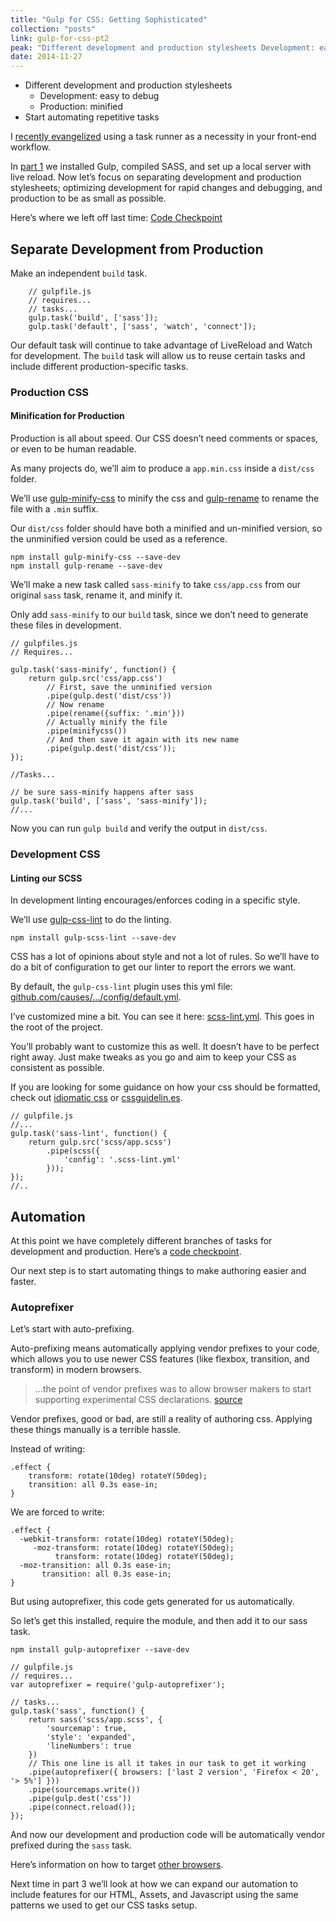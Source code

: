 ```yaml
---
title: "Gulp for CSS: Getting Sophisticated"
collection: "posts"
link: gulp-for-css-pt2
peak: "Different development and production stylesheets Development: easy to debug Production: minified Start automating repetitive tasks I recently evangelized…"
date: 2014-11-27
---
```


*   Different development and production stylesheets
    *   Development: easy to debug
    *   Production: minified
*   Start automating repetitive tasks

I [recently evangelized](http://ryanlabouve.com/sophisticating-your-css/) using a task runner as a necessity in your front-end workflow.

In [part 1](http://ryanlabouve.com/gulp-for-css-part-1) we installed Gulp, compiled SASS, and set up a local server with live reload. Now let’s focus on separating development and production stylesheets; optimizing development for rapid changes and debugging, and production to be as small as possible.

Here’s where we left off last time: [Code Checkpoint](https://github.com/ryanlabouve/gulp-for-css/releases/tag/v0.5)

## Separate Development from Production

Make an independent `build` task.

```
    // gulpfile.js
    // requires...
    // tasks...
    gulp.task('build', ['sass']);
    gulp.task('default', ['sass', 'watch', 'connect']);
```

Our default task will continue to take advantage of LiveReload and Watch for development. The `build` task will allow us to reuse certain tasks and include different production-specific tasks.

### Production CSS

#### Minification for Production

Production is all about speed. Our CSS doesn’t need comments or spaces, or even to be human readable.

As many projects do, we’ll aim to produce a `app.min.css` inside a `dist/css` folder.

We’ll use [gulp-minify-css](https://www.npmjs.org/package/gulp-minify-css/) to minify the css and [gulp-rename](https://www.npmjs.org/package/gulp-rename/) to rename the file with a `.min` suffix.

Our `dist/css` folder should have both a minified and un-minified version, so the unminified version could be used as a reference.

    npm install gulp-minify-css --save-dev
    npm install gulp-rename --save-dev

We’ll make a new task called `sass-minify` to take `css/app.css` from our original `sass` task, rename it, and minify it.

Only add `sass-minify` to our `build` task, since we don’t need to generate these files in development.

    // gulpfiles.js
    // Requires...

    gulp.task('sass-minify', function() {
        return gulp.src('css/app.css')
            // First, save the unminified version
            .pipe(gulp.dest('dist/css'))
            // Now rename
            .pipe(rename({suffix: '.min'}))
            // Actually minify the file
            .pipe(minifycss())
            // And then save it again with its new name
            .pipe(gulp.dest('dist/css'));
    });

    //Tasks...

    // be sure sass-minify happens after sass
    gulp.task('build', ['sass', 'sass-minify']);
    //...

Now you can run `gulp build` and verify the output in `dist/css`.

### Development CSS

#### Linting our SCSS

In development linting encourages/enforces coding in a specific style.

We’ll use [gulp-css-lint](https://www.npmjs.org/package/gulp-scss-lint) to do the linting.

    npm install gulp-scss-lint --save-dev

CSS has a lot of opinions about style and not a lot of rules. So we’ll have to do a bit of configuration to get our linter to report the errors we want.

By default, the `gulp-css-lint` plugin uses this yml file: [github.com/causes/…/config/default.yml](https://github.com/causes/scss-lint/blob/master/config/default.yml).

I’ve customized mine a bit. You can see it here: [scss-lint.yml](https://github.com/ryanlabouve/gulp-for-css/blob/master/.scss-lint.yml). This goes in the root of the project.

You’ll probably want to customize this as well. It doesn’t have to be perfect right away. Just make tweaks as you go and aim to keep your CSS as consistent as possible.

If you are looking for some guidance on how your css should be formatted, check out [idiomatic css](https://github.com/necolas/idiomatic-css) or [cssguidelin.es](http://cssguidelin.es/).

    // gulpfile.js
    //...
    gulp.task('sass-lint', function() {
        return gulp.src('scss/app.scss')
            .pipe(scss({
                'config': '.scss-lint.yml'
            }));
    });
    //..

## Automation

At this point we have completely different branches of tasks for development and production. Here’s a [code checkpoint](https://github.com/ryanlabouve/gulp-for-css/releases/tag/v0.6).

Our next step is to start automating things to make authoring easier and faster.

### Autoprefixer

Let’s start with auto-prefixing.

Auto-prefixing means automatically applying vendor prefixes to your code, which allows you to use newer CSS features (like flexbox, transition, and transform) in modern browsers.

> …the point of vendor prefixes was to allow browser makers to start supporting experimental CSS declarations. [source](http://www.quirksmode.org/blog/archives/2010/03/css_vendor_pref.html#link1)

Vendor prefixes, good or bad, are still a reality of authoring css. Applying these things manually is a terrible hassle.

Instead of writing:

    .effect {
        transform: rotate(10deg) rotateY(50deg);
        transition: all 0.3s ease-in;
    }

We are forced to write:

    .effect {
      -webkit-transform: rotate(10deg) rotateY(50deg);
         -moz-transform: rotate(10deg) rotateY(50deg);
              transform: rotate(10deg) rotateY(50deg);
      -moz-transition: all 0.3s ease-in;
           transition: all 0.3s ease-in;
    }

But using autoprefixer, this code gets generated for us automatically.

So let’s get this installed, require the module, and then add it to our sass task.

    npm install gulp-autoprefixer --save-dev

    // gulpfile.js
    // requires...
    var autoprefixer = require('gulp-autoprefixer');

    // tasks...
    gulp.task('sass', function() {
        return sass('scss/app.scss', {
            'sourcemap': true,
            'style': 'expanded',
            'lineNumbers': true
        })
        // This one line is all it takes in our task to get it working
        .pipe(autoprefixer({ browsers: ['last 2 version', 'Firefox < 20', '> 5%'] }))
        .pipe(sourcemaps.write())
        .pipe(gulp.dest('css'))
        .pipe(connect.reload());
    });

And now our development and production code will be automatically vendor prefixed during the `sass` task.

Here’s information on how to target [other browsers](https://github.com/postcss/autoprefixer#browsers).

Next time in part 3 we’ll look at how we can expand our automation to include features for our HTML, Assets, and Javascript using the same patterns we used to get our CSS tasks setup.
